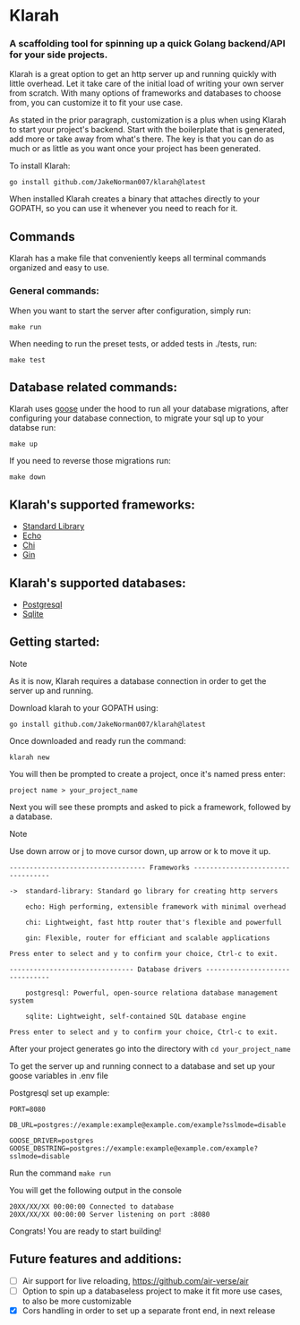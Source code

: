 # Klarah

### A scaffolding tool for spinning up a quick Golang backend/API for your side projects.

Klarah is a great option to get an http server up and running quickly with little overhead. Let it take
care of the initial load of writing your own server from scratch. With many options of frameworks and
databases to choose from, you can customize it to fit your use case.

As stated in the prior paragraph, customization is a plus when using Klarah to start your project's backend.
Start with the boilerplate that is generated, add more or take away from what's there. The key is that you can
do as much or as little as you want once your project has been generated.

To install Klarah:
```
go install github.com/JakeNorman007/klarah@latest
```

When installed Klarah creates a binary that attaches directly to your GOPATH, so you can use it whenever you 
need to reach for it.

## Commands

Klarah has a make file that conveniently keeps all terminal commands organized and easy to use.

### General commands:

When you want to start the server after configuration, simply run:
```
make run
```

When needing to run the preset tests, or added tests in ./tests, run:
```
make test
```
## Database related commands:

Klarah uses [goose](https://github.com/pressly/goose) under the hood to run all your database migrations, after configuring your database connection,
to migrate your sql up to your databse run:
```
make up
```

If you need to reverse those migrations run:
```
make down
```

## Klarah's supported frameworks:
- [Standard Library](https://pkg.go.dev/net/http#hdr-Servers)
- [Echo](https://github.com/labstack/echo)
- [Chi](https://github.com/go-chi/chi)
- [Gin](https://github.com/gin-gonic/gin)

## Klarah's supported databases:
- [Postgresql](https://github.com/jackc/pgx)
- [Sqlite](https://github.com/mattn/go-sqlite3)

## Getting started:
> [!NOTE]
> As it is now, Klarah requires a database connection in order to get the server up and running.

Download klarah to your GOPATH using:
```
go install github.com/JakeNorman007/klarah@latest
```

Once downloaded and ready run the command:
```
klarah new
```

You will then be prompted to create a project, once it's named press enter:
```
project name > your_project_name
```

Next you will see these prompts and asked to pick a framework, followed by a database.

> [!NOTE]
> Use down arrow or j to move cursor down, up arrow or k to move it up.

```
---------------------------------- Frameworks ----------------------------------

->  standard-library: Standard go library for creating http servers

    echo: High performing, extensible framework with minimal overhead

    chi: Lightweight, fast http router that's flexible and powerfull

    gin: Flexible, router for efficiant and scalable applications

Press enter to select and y to confirm your choice, Ctrl-c to exit.

------------------------------- Database drivers -------------------------------

    postgresql: Powerful, open-source relationa database management system

    sqlite: Lightweight, self-contained SQL database engine

Press enter to select and y to confirm your choice, Ctrl-c to exit.
```

After your project generates go into the directory with ```cd your_project_name```

To get the server up and running connect to a database and set up your goose variables in .env file

Postgresql set up example:

```
PORT=8080

DB_URL=postgres://example:example@example.com/example?sslmode=disable

GOOSE_DRIVER=postgres
GOOSE_DBSTRING=postgres://example:example@example.com/example?sslmode=disable
```

Run the command ```make run```

You will get the following output in the console

```
20XX/XX/XX 00:00:00 Connected to database
20XX/XX/XX 00:00:00 Server listening on port :8080
```

Congrats! You are ready to start building!

## Future features and additions:
- [ ] Air support for live reloading, https://github.com/air-verse/air
- [ ] Option to spin up a databaseless project to make it fit more use cases, to also be more customizable
- [x] Cors handling in order to set up a separate front end, in next release
